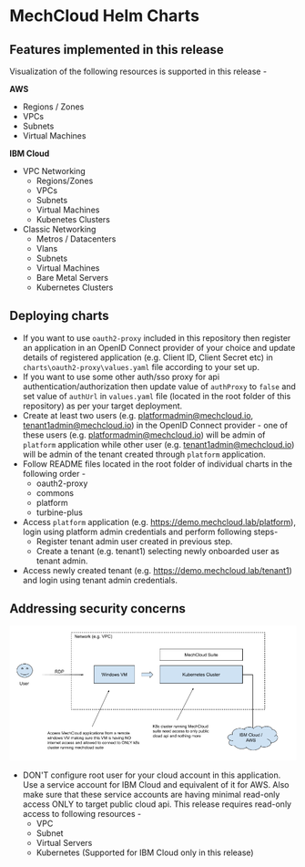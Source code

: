 # MechCloud Helm Charts

## Features implemented in this release
Visualization of the following resources is supported in this release -

**AWS**
 * Regions / Zones
 * VPCs
 * Subnets
 * Virtual Machines

**IBM Cloud**
* VPC Networking
  - Regions/Zones
  - VPCs
  - Subnets
  - Virtual Machines
  - Kubenetes Clusters 
* Classic Networking
  - Metros / Datacenters
  - Vlans
  - Subnets
  - Virtual Machines
  - Bare Metal Servers
  - Kubernetes Clusters

## Deploying charts
* If you want to use `oauth2-proxy` included in this repository then register an application in an OpenID Connect provider of your choice and update details of registered application (e.g. Client ID, Client Secret etc) in `charts\oauth2-proxy\values.yaml` file according to your set up.
* If you want to use some other auth/sso proxy for api authentication/authorization then update value of `authProxy` to `false` and set value of `authUrl` in `values.yaml` file (located in the root folder of this repository) as per your target deployment.
* Create at least two users (e.g. platformadmin@mechcloud.io, tenant1admin@mechcloud.io) in the  OpenID Connect provider - one of these users (e.g. platformadmin@mechcloud.io) will be admin of `platform` application while other user (e.g. tenant1admin@mechcloud.io) will be admin of the tenant created through `platform` application.
* Follow README files located in the root folder of individual charts in the following order -
  - oauth2-proxy
  - commons
  - platform
  - turbine-plus
* Access `platform` application (e.g. https://demo.mechcloud.lab/platform), login using platform admin credentials and perform following steps-
  - Register tenant admin user created in previous step.
  - Create a tenant (e.g. tenant1) selecting newly onboarded user as tenant admin.
* Access newly created tenant (e.g. https://demo.mechcloud.lab/tenant1) and login using tenant admin credentials.


## Addressing security concerns

![Recommended secure deployment](https://raw.githubusercontent.com/mechcloud/mechcloud-helm-charts/main/images/mechcloud-recommended-secure-setup.png)

* DON'T configure root user for your cloud account in this application. Use a service account for IBM Cloud and equivalent of it for AWS. Also make sure that these service accounts are having minimal read-only access ONLY to target public cloud api. This release requires read-only access to following resources -
  - VPC
  - Subnet
  - Virtual Servers
  - Kubernetes (Supported for IBM Cloud only in this release)

  
